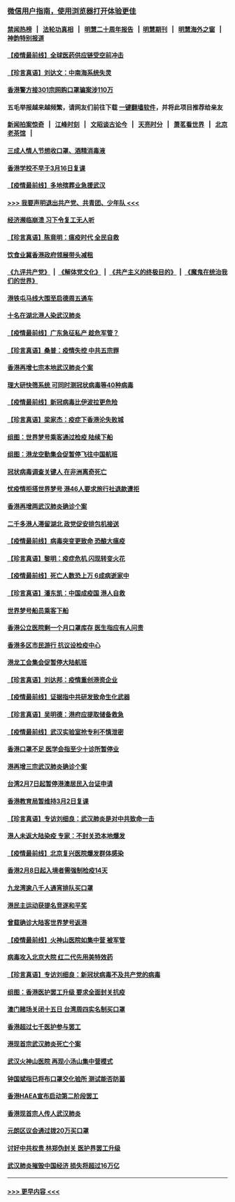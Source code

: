 ### [微信用户指南，使用浏览器打开体验更佳](https://github.com/gfw-breaker/banned-news1/blob/master/indexes/wechat-guide.md?t=0)
#### [禁闻热榜](热点新闻.md?t=0)  &nbsp;&nbsp;|&nbsp;&nbsp; [法轮功真相](https://github.com/gfw-breaker/truth/blob/master/README.md?t=0) &nbsp;&nbsp;|&nbsp;&nbsp; [明慧二十周年报告](https://github.com/gfw-breaker/mh-reports/blob/master/README.md?t=0) &nbsp;&nbsp;|&nbsp;&nbsp;[明慧期刊](https://github.com/gfw-breaker/mh-qikan) &nbsp;&nbsp;|&nbsp;&nbsp; [明慧海外之窗](https://github.com/gfw-breaker/mh-news/blob/master/README.md?t=0) &nbsp;&nbsp;|&nbsp;&nbsp; [神韵特别报道](https://github.com/gfw-breaker/mh-news/blob/master/shenyun.md?t=0)
#### [【疫情最前线】全球医药供应链受空前冲击](../pages/nsc415/n11869614.md?t=02160402) 
#### [【珍言真语】刘达文：中南海系统失灵](../pages/nsc415/n11869465.md?t=02160402) 
#### [香港警方接301宗网购口罩骗案涉110万](../pages/nsc415/n11867572.md?t=02160402) 
#### 五毛举报越来越频繁，请网友们前往下载 [一键翻墙软件](https://github.com/gfw-breaker/ssr-accounts)，并将此项目推荐给亲友
#### [新闻拍案惊奇](https://github.com/gfw-breaker/banned-news1/blob/master/pages/link4.md) &nbsp;&nbsp;|&nbsp;&nbsp; [江峰时刻](https://github.com/gfw-breaker/banned-news1/blob/master/pages/link4.md) &nbsp;&nbsp;|&nbsp;&nbsp; [文昭谈古论今](https://github.com/gfw-breaker/banned-news1/blob/master/pages/link4.md) &nbsp;&nbsp;|&nbsp;&nbsp; [天亮时分](https://github.com/gfw-breaker/banned-news1/blob/master/pages/link4.md) &nbsp;&nbsp;|&nbsp;&nbsp; [萧茗看世界](https://github.com/gfw-breaker/banned-news1/blob/master/pages/link4.md) &nbsp;&nbsp;|&nbsp;&nbsp; [北京老茶馆](https://github.com/gfw-breaker/banned-news1/blob/master/pages/link4.md) &nbsp;&nbsp;|&nbsp;&nbsp; 
#### [三成人情人节想收口罩、酒精消毒液](../pages/nsc415/n11867523.md?t=02160402) 
#### [香港学校不早于3月16日复课](../pages/nsc415/n11867498.md?t=02160402) 
#### [【疫情最前线】多地殡葬业急援武汉](../pages/nsc415/n11866914.md?t=02160402) 
#### [>>> 我要声明退出共产党、共青团、少年队 <<<](https://github.com/begood0513/goodnews/blob/master/quit/letter.md) 
#### [经济濒临崩溃 习下令复工无人听](../pages/nsc415/n11867269.md?t=02160402) 
#### [【珍言真语】陈竟明：瘟疫时代 全民自救](../pages/nsc415/n11866765.md?t=02160402) 
#### [饮食业冀香港政府领展带头减租](../pages/nsc415/n11864876.md?t=02160402) 
#### [《九评共产党》](https://github.com/begood0513/9ping.md/blob/master/README.md) &nbsp;|&nbsp; [《解体党文化》](../../../../jtdwh.md/blob/master/README.md)  &nbsp;|&nbsp; [《共产主义的终极目的》](../../../../gczydzjmd.md/blob/master/README.md) &nbsp;|&nbsp; [《魔鬼在统治我们的世界》](../../../../mgztzwmdsj.md/blob/master/README.md) 
#### [港铁屯马线大围至启德周五通车](../pages/nsc415/n11864842.md?t=02160402) 
#### [十名在湖北港人染武汉肺炎](../pages/nsc415/n11864807.md?t=02160402) 
#### [【疫情最前线】广东急征私产 趁危军管？](../pages/nsc415/n11864205.md?t=02160402) 
#### [【珍言真语】桑普：疫情失控 中共五宗罪](../pages/nsc415/n11864157.md?t=02160402) 
#### [香港再增七宗本地武汉肺炎个案](../pages/nsc415/n11862405.md?t=02160402) 
#### [理大研快筛系统 可同时测冠状病毒等40种病毒](../pages/nsc415/n11862376.md?t=02160402) 
#### [【疫情最前线】新冠病毒比伊波拉更危险](../pages/nsc415/n11862199.md?t=02160402) 
#### [【珍言真语】梁家杰：疫症下香港沦失败城](../pages/nsc415/n11861588.md?t=02160402) 
#### [组图：世界梦号乘客通过检疫 陆续下船](../pages/nsc415/n11858302.md?t=02160402) 
#### [组图：港龙空勤集会促暂停飞往中国航班](../pages/nsc415/n11858190.md?t=02160402) 
#### [冠状病毒调查关键人 在非洲离奇死亡](../pages/nsc415/n11859798.md?t=02160402) 
#### [忧疫情拒搭世界梦号 港46人要求旅行社退款遭拒](../pages/nsc415/n11859849.md?t=02160402) 
#### [香港再增两武汉肺炎确诊个案](../pages/nsc415/n11859833.md?t=02160402) 
#### [二千多港人滞留湖北 政党促安排包机接送](../pages/nsc415/n11859831.md?t=02160402) 
#### [【疫情最前线】病毒突变更致命 恐酿大瘟疫](../pages/nsc415/n11859604.md?t=02160402) 
#### [【珍言真语】黎明：疫症危机 闪现转变火花](../pages/nsc415/n11859199.md?t=02160402) 
#### [【疫情最前线】死亡人数恐上万 6成病逝家中](../pages/nsc415/n11856687.md?t=02160402) 
#### [【珍言真语】潘东凯：中国成疫国 港人自救](../pages/nsc415/n11856962.md?t=02160402) 
#### [世界梦号船员乘客下船](../pages/nsc415/n11856883.md?t=02160402) 
#### [香港公立医院剩一个月口罩库存 医生指应有人问责](../pages/nsc415/n11856875.md?t=02160402) 
#### [香港多区市民游行 抗议设检疫中心](../pages/nsc415/n11856866.md?t=02160402) 
#### [港龙工会集会促暂停大陆航班](../pages/nsc415/n11856840.md?t=02160402) 
#### [【珍言真语】刘达邦：疫情重创港资企业](../pages/nsc415/n11854274.md?t=02160402) 
#### [【疫情最前线】证据指中共研发致命生化武器](../pages/nsc415/n11853087.md?t=02160402) 
#### [【珍言真语】吴明德：港府应提取储备救急](../pages/nsc415/n11852734.md?t=02160402) 
#### [【疫情最前线】武汉实验室抢专利不慎泄密](../pages/nsc415/n11850310.md?t=02160402) 
#### [香港口罩不足 医学会指至少十诊所暂停业](../pages/nsc415/n11850301.md?t=02160402) 
#### [港再增三宗武汉肺炎确诊个案](../pages/nsc415/n11850328.md?t=02160402) 
#### [台湾2月7日起暂停港澳居民入台证申请](../pages/nsc415/n11850304.md?t=02160402) 
#### [香港教育局暂维持3月2日复课](../pages/nsc415/n11850260.md?t=02160402) 
#### [【珍言真语】专访刘细良：武汉肺炎是对中共致命一击](../pages/nsc415/n11849934.md?t=02160402) 
#### [港人未返大陆染疫 专家：不封关恐本地爆发](../pages/nsc415/n11848021.md?t=02160402) 
#### [【疫情最前线】北京复兴医院爆发群体感染](../pages/nsc415/n11847626.md?t=02160402) 
#### [香港2月8日起入境者需强制检疫14天](../pages/nsc415/n11847658.md?t=02160402) 
#### [九龙湾逾八千人通宵排队买口罩](../pages/nsc415/n11847647.md?t=02160402) 
#### [港民主运动获提名竞逐和平奖](../pages/nsc415/n11847633.md?t=02160402) 
#### [曾载确诊大陆客世界梦号返港](../pages/nsc415/n11847608.md?t=02160402) 
#### [【疫情最前线】火神山医院如集中营 被军管](../pages/nsc415/n11847524.md?t=02160402) 
#### [病毒攻入北京大院 红二代先用美特效药](../pages/nsc415/n11847427.md?t=02160402) 
#### [【珍言真语】专访刘细良：新冠状病毒不及共产党的病毒](../pages/nsc415/n11847164.md?t=02160402) 
#### [组图：香港医护罢工升级 要求全面封关抗疫](../pages/nsc415/n11844107.md?t=02160402) 
#### [澳门赌场关闭十五日 台湾周四实名制买口罩](../pages/nsc415/n11845083.md?t=02160402) 
#### [香港超过七千医护参与罢工](../pages/nsc415/n11845051.md?t=02160402) 
#### [港现首宗武汉肺炎死亡个案](../pages/nsc415/n11844998.md?t=02160402) 
#### [武汉火神山医院 再现小汤山集中营模式](../pages/nsc415/n11844763.md?t=02160402) 
#### [钟国斌指已将布口罩交化验所 测试能否防菌](../pages/nsc415/n11842783.md?t=02160402) 
#### [香港HAEA宣布启动第二阶段罢工](../pages/nsc415/n11842723.md?t=02160402) 
#### [香港现首宗人传人武汉肺炎](../pages/nsc415/n11842766.md?t=02160402) 
#### [元朗区议会通过拨20万买口罩](../pages/nsc415/n11842754.md?t=02160402) 
#### [讨好中共权贵 林郑伪封关 医护界罢工升级](../pages/nsc415/n11842359.md?t=02160402) 
#### [武汉肺炎摧毁中国经济 损失将超过16万亿](../pages/nsc415/n11839723.md?t=02160402) 

----
#### [ >>> 更早内容 <<< ](../indexes/nsc415-earlier.md)
